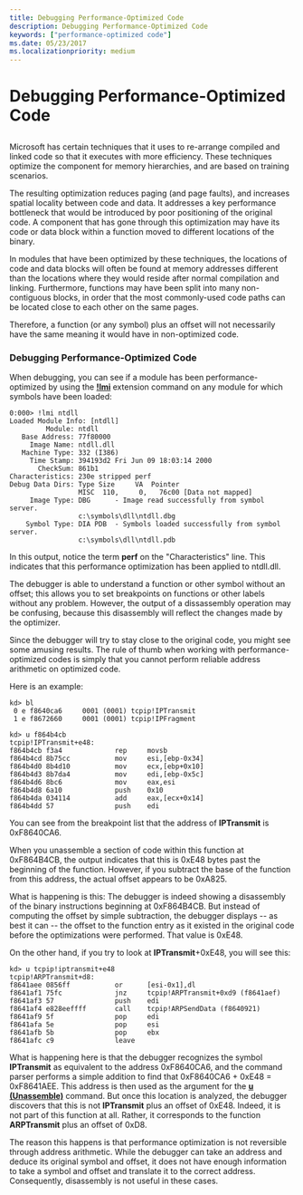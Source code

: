 ```yaml
---
title: Debugging Performance-Optimized Code
description: Debugging Performance-Optimized Code
keywords: ["performance-optimized code"]
ms.date: 05/23/2017
ms.localizationpriority: medium
---
```


# Debugging Performance-Optimized Code


## <span id="ddk_performance_optimized_code_dbg"></span><span id="DDK_PERFORMANCE_OPTIMIZED_CODE_DBG"></span>


Microsoft has certain techniques that it uses to re-arrange compiled and linked code so that it executes with more efficiency. These techniques optimize the component for memory hierarchies, and are based on training scenarios.

The resulting optimization reduces paging (and page faults), and increases spatial locality between code and data. It addresses a key performance bottleneck that would be introduced by poor positioning of the original code. A component that has gone through this optimization may have its code or data block within a function moved to different locations of the binary.

In modules that have been optimized by these techniques, the locations of code and data blocks will often be found at memory addresses different than the locations where they would reside after normal compilation and linking. Furthermore, functions may have been split into many non-contiguous blocks, in order that the most commonly-used code paths can be located close to each other on the same pages.

Therefore, a function (or any symbol) plus an offset will not necessarily have the same meaning it would have in non-optimized code.

### <span id="debugging_performance_optimized_code"></span><span id="DEBUGGING_PERFORMANCE_OPTIMIZED_CODE"></span>Debugging Performance-Optimized Code

When debugging, you can see if a module has been performance-optimized by using the [**!lmi**](-lmi.md) extension command on any module for which symbols have been loaded:

```dbgcmd
0:000> !lmi ntdll
Loaded Module Info: [ntdll]
         Module: ntdll
   Base Address: 77f80000
     Image Name: ntdll.dll
   Machine Type: 332 (I386)
     Time Stamp: 394193d2 Fri Jun 09 18:03:14 2000
       CheckSum: 861b1
Characteristics: 230e stripped perf
Debug Data Dirs: Type Size     VA  Pointer
                 MISC  110,     0,   76c00 [Data not mapped]
     Image Type: DBG      - Image read successfully from symbol server.
                 c:\symbols\dll\ntdll.dbg
    Symbol Type: DIA PDB  - Symbols loaded successfully from symbol server.
                 c:\symbols\dll\ntdll.pdb
```

In this output, notice the term **perf** on the "Characteristics" line. This indicates that this performance optimization has been applied to ntdll.dll.

The debugger is able to understand a function or other symbol without an offset; this allows you to set breakpoints on functions or other labels without any problem. However, the output of a dissassembly operation may be confusing, because this disassembly will reflect the changes made by the optimizer.

Since the debugger will try to stay close to the original code, you might see some amusing results. The rule of thumb when working with performance-optimized codes is simply that you cannot perform reliable address arithmetic on optimized code.

Here is an example:

```dbgcmd
kd> bl
 0 e f8640ca6     0001 (0001) tcpip!IPTransmit
 1 e f8672660     0001 (0001) tcpip!IPFragment

kd> u f864b4cb
tcpip!IPTransmit+e48:
f864b4cb f3a4             rep     movsb
f864b4cd 8b75cc           mov     esi,[ebp-0x34]
f864b4d0 8b4d10           mov     ecx,[ebp+0x10]
f864b4d3 8b7da4           mov     edi,[ebp-0x5c]
f864b4d6 8bc6             mov     eax,esi
f864b4d8 6a10             push    0x10
f864b4da 034114           add     eax,[ecx+0x14]
f864b4dd 57               push    edi
```

You can see from the breakpoint list that the address of **IPTransmit** is 0xF8640CA6.

When you unassemble a section of code within this function at 0xF864B4CB, the output indicates that this is 0xE48 bytes past the beginning of the function. However, if you subtract the base of the function from this address, the actual offset appears to be 0xA825.

What is happening is this: The debugger is indeed showing a disassembly of the binary instructions beginning at 0xF864B4CB. But instead of computing the offset by simple subtraction, the debugger displays -- as best it can -- the offset to the function entry as it existed in the original code before the optimizations were performed. That value is 0xE48.

On the other hand, if you try to look at **IPTransmit**+0xE48, you will see this:

```dbgcmd
kd> u tcpip!iptransmit+e48
tcpip!ARPTransmit+d8:
f8641aee 0856ff           or      [esi-0x1],dl
f8641af1 75fc             jnz     tcpip!ARPTransmit+0xd9 (f8641aef)
f8641af3 57               push    edi
f8641af4 e828eeffff       call    tcpip!ARPSendData (f8640921)
f8641af9 5f               pop     edi
f8641afa 5e               pop     esi
f8641afb 5b               pop     ebx
f8641afc c9               leave
```

What is happening here is that the debugger recognizes the symbol **IPTransmit** as equivalent to the address 0xF8640CA6, and the command parser performs a simple addition to find that 0xF8640CA6 + 0xE48 = 0xF8641AEE. This address is then used as the argument for the [**u (Unassemble)**](u--unassemble-.md) command. But once this location is analyzed, the debugger discovers that this is not **IPTransmit** plus an offset of 0xE48. Indeed, it is not part of this function at all. Rather, it corresponds to the function **ARPTransmit** plus an offset of 0xD8.

The reason this happens is that performance optimization is not reversible through address arithmetic. While the debugger can take an address and deduce its original symbol and offset, it does not have enough information to take a symbol and offset and translate it to the correct address. Consequently, disassembly is not useful in these cases.

 

 





